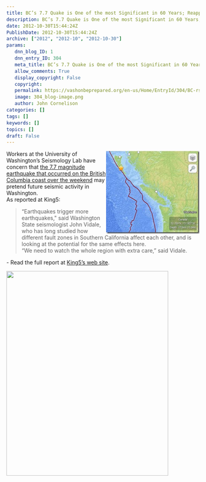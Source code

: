 ```yaml
---
title: BC’s 7.7 Quake is One of the most Significant in 60 Years; Reapportions Stress elsewhere along the NW Coast
description: BC’s 7.7 Quake is One of the most Significant in 60 Years; Reapportions Stress elsewhere along the NW Coast
date: 2012-10-30T15:44:24Z
PublishDate: 2012-10-30T15:44:24Z
archive: ["2012", "2012-10", "2012-10-30"]
params:
   dnn_blog_ID: 1
   dnn_entry_ID: 304
   meta_title: BC’s 7.7 Quake is One of the most Significant in 60 Years; Reapportions Stress elsewhere along the NW Coast
   allow_comments: True
   display_copyright: False
   copyright: 
   permalink: https://vashonbeprepared.org/en-us/Home/EntryId/304/BC-rsquo-s-7-7-Quake-is-One-of-the-most-Significant-in-60-Years-Reapportions-Stress-elsewhere-along-the-NW-Coast
   image: 304_blog-image.png
   author: John Cornelison
categories: []
tags: []
keywords: []
topics: []
draft: False
---
```


<p><a href="http://www.king5.com/home/Magnitude-77-quake-strikes-off-western-Canada-176137111.html" target="_blank"><img style="background-image: none; border-bottom: 0px; border-left: 0px; padding-left: 0px; padding-right: 0px; display: inline; float: right; border-top: 0px; border-right: 0px; padding-top: 0px" title="10-30-2012 at 8.38.48 AM" border="0" alt="10-30-2012 at 8.38.48 AM" align="right" src="/images/dnnBlog/1/304/Windows-Live-Writer-9e4ae6d7ed95_7747-10-30-2012_at_8.38.48_AM_3.jpg" width="244" height="217" /></a>Workers at the University of Washington’s Seismology Lab have concern that <a href="http://www.king5.com/home/Magnitude-77-quake-strikes-off-western-Canada-176137111.html" target="_blank">the 7.7 magnitude earthquake that occurred on the British Columbia coast over the weekend</a> may pretend future seismic activity in Washington.     <br />As reported at King5:</p>  <blockquote>   <p>“Earthquakes trigger more earthquakes,&quot; said Washington State seismologist John Vidale, who has long studied how different fault zones in Southern California affect each other, and is looking at the potential for the same effects here.      <br />“We need to watch the whole region with extra care,” said Vidale.</p> </blockquote>  <p>- Read the full report at <a href="http://www.king5.com/news/BC-earthquake-causing-concern-washington-176346531.html" target="_blank">King5’s web site</a>.</p>   <a href="http://earthquake-report.com/2012/10/28/massive-earthquake-with-tsunami-warning-below-the-queen-charlotte-islands-british-columbia-canada/" target="_blank"><img style="display: inline; float: left" title="Screen Shot 2012-10-28 at 05.10.25" alt="" align="left" src="http://quakesos.sosearthquakesvz.netdna-cdn.com/wp-content/uploads/2012/10/Screen-Shot-2012-10-28-at-05.10.25.jpg" width="422" height="534" /></a>
